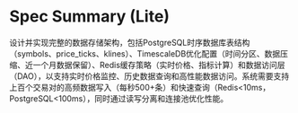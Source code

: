 # Spec Summary (Lite)

设计并实现完整的数据存储架构，包括PostgreSQL时序数据库表结构（symbols、price_ticks、klines）、TimescaleDB优化配置（时间分区、数据压缩、近一个月数据保留）、Redis缓存策略（实时价格、指标计算）和数据访问层（DAO），以支持实时价格监控、历史数据查询和高性能数据访问。系统需要支持上百个交易对的高频数据写入（每秒500+条）和快速查询（Redis<10ms，PostgreSQL<100ms），同时通过读写分离和连接池优化性能。

